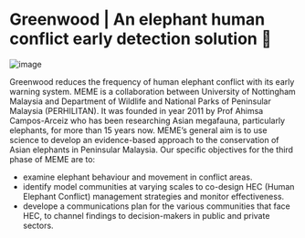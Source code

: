 # Greenwood | An elephant human conflict early detection solution 🐘
![image](https://github.com/Greenwood-MEME/.github/assets/61148588/bd2f8d82-c14b-4f55-85ee-680c2f0a941e)

Greenwood reduces the frequency of human elephant conflict with its early warning system.
MEME is a collaboration between University of Nottingham Malaysia and Department of Wildlife and National Parks of Peninsular Malaysia (PERHILITAN). It was founded in year 2011 by Prof Ahimsa Campos-Arceiz who has been researching Asian megafauna, particularly elephants, for more than 15 years now.
MEME’s general aim is to use science to develop an evidence-based approach to the conservation of Asian elephants in Peninsular Malaysia. Our specific objectives for the third phase of MEME are to:
- examine elephant behaviour and movement in conflict areas.
- identify model communities at varying scales to co-design HEC (Human Elephant Conflict) management strategies and monitor effectiveness.
- develope a communications plan for the various communities that face HEC, to channel findings to decision-makers in public and private sectors.
